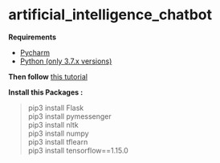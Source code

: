 # artificial_intelligence_chatbot <br>

<b>Requirements</b> <br>
- [Pycharm](https://www.jetbrains.com/pycharm/download/#section=linux) <br>
- [Python (only 3.7.x versions)](https://www.python.org/downloads/) <br>

<b>Then follow</b> [this tutorial](https://www.twilio.com/blog/2017/12/facebook-messenger-bot-python.html) <br>

<b>Install this Packages : </b>
> pip3 install Flask  <br>
> pip3 install pymessenger  <br>
> pip3 install nltk <br>
> pip3 install numpy  <br>
> pip3 install tflearn  <br>
> pip3 install tensorflow==1.15.0 <br>
